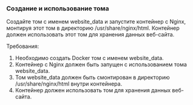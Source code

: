 
### Создание и использование тома

Создайте том с именем website_data и запустите контейнер с Nginx, монтируя этот том в директорию /usr/share/nginx/html. Контейнер должен использовать этот том для хранения данных веб-сайта.

Требования:
1. Необходимо создать Docker том с именем website_data. 
2. Контейнер с Nginx должен быть запущен с использованием тома website_data. 
3. Том website_data должен быть смонтирован в директорию /usr/share/nginx/html внутри контейнера. 
4. Контейнер должен использовать том для хранения данных веб-сайта.